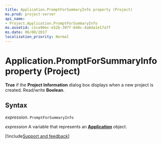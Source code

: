 ```yaml
---
title: Application.PromptForSummaryInfo property (Project)
ms.prod: project-server
api_name:
- Project.Application.PromptForSummaryInfo
ms.assetid: c1ce90ec-e52b-397f-640c-4a8da1e17a7f
ms.date: 06/08/2017
localization_priority: Normal
---
```



# Application.PromptForSummaryInfo property (Project)

 **True** if the **Project Information** dialog box displays when a new project is created. Read/write **Boolean**.


## Syntax

_expression_. `PromptForSummaryInfo`

_expression_ A variable that represents an **[Application](Project.Application.md)** object.

[!include[Support and feedback](~/includes/feedback-boilerplate.md)]